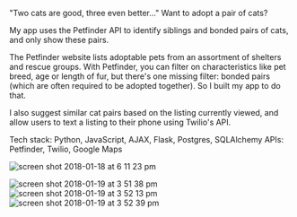 
"Two cats are good, three even better..." 
Want to adopt a pair of cats?

My app uses the Petfinder API to identify siblings and bonded pairs of cats, and only show these pairs.

The Petfinder website lists adoptable pets from an assortment of shelters and rescue groups. With Petfinder, you can filter on characteristics like pet breed, age or length of fur, but there's one missing filter: bonded pairs (which are often required to be adopted together). So I built my app to do that.

I also suggest similar cat pairs based on the listing currently viewed, and allow users to text a listing to their phone using Twilio's API. 


Tech stack: Python, JavaScript, AJAX, Flask, Postgres, SQLAlchemy
APIs: Petfinder, Twilio, Google Maps

![screen shot 2018-01-18 at 6 11 23 pm](https://user-images.githubusercontent.com/810585/35131925-95b8af08-fc7d-11e7-80e3-f0d834d4d6d0.png)

![screen shot 2018-01-19 at 3 51 38 pm](https://user-images.githubusercontent.com/810585/35176988-53a4fea0-fd31-11e7-9d10-ff378cd5db2a.png)
![screen shot 2018-01-19 at 3 52 13 pm](https://user-images.githubusercontent.com/810585/35176989-53bdce6c-fd31-11e7-93c1-45bc335091dc.png)
![screen shot 2018-01-19 at 3 52 39 pm](https://user-images.githubusercontent.com/810585/35176990-53d33dd8-fd31-11e7-9bb9-d3373026c851.png)





